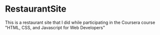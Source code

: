 # RestaurantSite
This is a restaurant site that I did while participating in the Coursera course "HTML, CSS, and Javascript for Web Developers"
